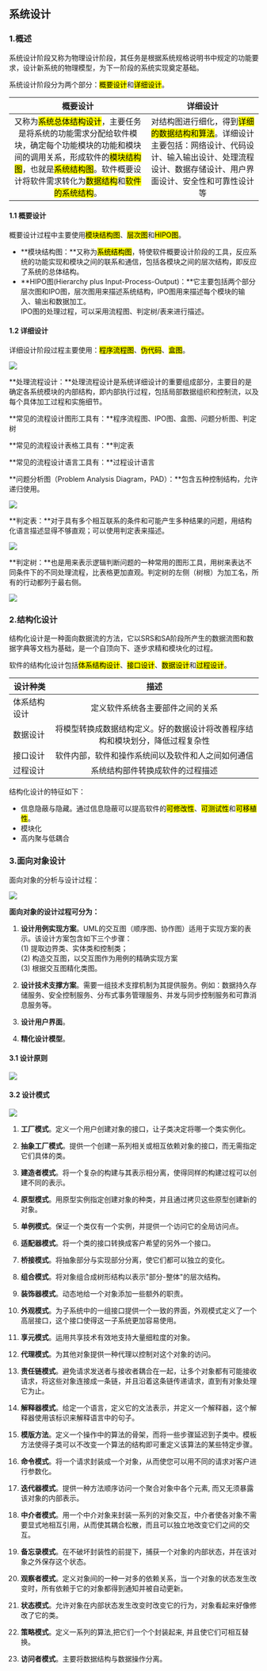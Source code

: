 ## 系统设计

### 1.概述
系统设计阶段又称为物理设计阶段，其任务是根据系统规格说明书中规定的功能要求，设计新系统的物理模型，为下一阶段的系统实现奠定基础。<br/>

系统设计阶段分为两个部分：<mark>概要设计</mark>和<mark>详细设计</mark>。

|概要设计|详细设计|
|:---:|:---:|
|又称为<mark>系统总体结构设计</mark>，主要任务是将系统的功能需求分配给软件模块，确定每个功能模块的功能和模块间的调用关系，形成软件的<mark>模块结构图</mark>，也就是<mark>系统结构图</mark>。软件概要设计将软件需求转化为<mark>数据结构</mark>和<mark>软件的系统结构</mark>。|对结构图进行细化，得到<mark>详细的数据结构和算法</mark>。详细设计主要包括：网络设计、代码设计、输入输出设计、处理流程设计、数据存储设计、用户界面设计、安全性和可靠性设计等|

#### 1.1 概要设计
概要设计过程中主要使用<mark>模块结构图</mark>、<mark>层次图</mark>和<mark>HIPO图</mark>。
* **模块结构图：**又称为<mark>系统结构图</mark>，特使软件概要设计阶段的工具，反应系统的功能实现和模块之间的联系和通信，包括各模块之间的层次结构，即反应了系统的总体结构。
* **HIPO图(Hierarchy plus Input-Process-Output)：**它主要包括两个部分层次图和IPO图，层次图用来描述系统结构，IPO图用来描述每个模块的输入、输出和数据加工。<br/>IPO图的处理过程，可以采用流程图、判定树/表来进行描述。

#### 1.2 详细设计
详细设计阶段过程主要使用：<mark>程序流程图</mark>、<mark>伪代码</mark>、<mark>盒图</mark>。

<img src="/assets/imgs/architect/software/design/详细设计过程用图.png">

**处理流程设计：**处理流程设计是系统详细设计的重要组成部分，主要目的是确定各系统模块的内部结构，即内部执行过程，包括局部数据组织和控制流，以及每个具体加工过程和实施细节。

**常见的流程设计图形工具有：**程序流程图、IPO图、盒图、问题分析图、判定树

**常见的流程设计表格工具有：**判定表

**常见的流程设计语言工具有：**过程设计语言

**问题分析图（Problem Analysis Diagram，PAD）：**包含五种控制结构，允许递归使用。

<img src="/assets/imgs/architect/software/design/问题分析图.png">

**判定表：**对于具有多个相互联系的条件和可能产生多种结果的问题，用结构化语言描述显得不够直观；可以使用判定表来描述。

<img src="/assets/imgs/architect/software/design/判定表.png">

**判定树：**也是用来表示逻辑判断问题的一种常用的图形工具，用树来表达不同条件下的不同处理流程，比表格更加直观。判定树的左侧（树根）为加工名，所有的行动都列于最右侧。

<img src="/assets/imgs/architect/software/design/判定树.png">

### 2.结构化设计
结构化设计是一种面向数据流的方法，它以SRS和SA阶段所产生的数据流图和数据字典等文档为基础，是一个自顶向下、逐步求精和模块化的过程。

软件的结构化设计包括<mark>体系结构设计</mark>、<mark>接口设计</mark>、<mark>数据设计</mark>和<mark>过程设计</mark>。

|设计种类|描述|
|-|:-:|
|体系结构设计|定义软件系统各主要部件之间的关系|
|数据设计|将模型转换成数据结构定义。好的数据设计将改善程序结构和模块划分，降低过程复杂性|
|接口设计|软件内部，软件和操作系统间以及软件和人之间如何通信|
|过程设计|系统结构部件转换成软件的过程描述|

结构化设计的特征如下：
* 信息隐蔽与隐藏。通过信息隐蔽可以提高软件的<mark>可修改性</mark>、<mark>可测试性</mark>和<mark>可移植性</mark>。
* 模块化
* 高内聚与低耦合

### 3.面向对象设计

面向对象的分析与设计过程：

<img src="/assets/imgs/architect/software/design/面向对象的分析与设计过程.png">

**面向对象的设计过程可分为：**
1. **设计用例实现方案**。UML的交互图（顺序图、协作图）适用于实现方案的表示。该设计方案包含如下三个步骤：<br/>(1) 提取边界类、实体类和控制类；<br/>(2) 构造交互图，以交互图作为用例的精确实现方案<br/>(3) 根据交互图精化类图。

2. **设计技术支撑方案**。需要一组技术支撑机制为其提供服务。例如：数据持久存储服务、安全控制服务、分布式事务管理服务、并发与同步控制服务和可靠消息服务等。

3. **设计用户界面**。

4. **精化设计模型**。

#### 3.1 设计原则

<img src="/assets/imgs/architect/software/design/设计原则.png">

#### 3.2 设计模式

<img src="/assets/imgs/architect/software/design/设计模式.png">

1. **工厂模式**。定义一个用户创建对象的接口，让子类决定将哪一个类实例化。

2. **抽象工厂模式**。提供一个创建一系列相关或相互依赖对象的接口，而无需指定它们具体的类。

3. **建造者模式**。将一个复杂的构建与其表示相分离，使得同样的构建过程可以创建不同的表示。

4. **原型模式**。用原型实例指定创建对象的种类，并且通过拷贝这些原型创建新的对象。

5. **单例模式**。保证一个类仅有一个实例，并提供一个访问它的全局访问点。

6. **适配器模式**。将一个类的接口转换成客户希望的另外一个接口。

7. **桥接模式**。将抽象部分与实现部分分离，使它们都可以独立的变化。

8. **组合模式**。将对象组合成树形结构以表示"部分-整体"的层次结构。

9. **装饰器模式**。动态地给一个对象添加一些额外的职责。

10. **外观模式**。为子系统中的一组接口提供一个一致的界面，外观模式定义了一个高层接口，这个接口使得这一子系统更加容易使用。

11. **享元模式**。运用共享技术有效地支持大量细粒度的对象。

12. **代理模式**。为其他对象提供一种代理以控制对这个对象的访问。

13. **责任链模式**。避免请求发送者与接收者耦合在一起，让多个对象都有可能接收请求，将这些对象连接成一条链，并且沿着这条链传递请求，直到有对象处理它为止。

14. **解释器模式**。给定一个语言，定义它的文法表示，并定义一个解释器，这个解释器使用该标识来解释语言中的句子。

15. **模版方法**。定义一个操作中的算法的骨架，而将一些步骤延迟到子类中。模板方法使得子类可以不改变一个算法的结构即可重定义该算法的某些特定步骤。

16. **命令模式**。将一个请求封装成一个对象，从而使您可以用不同的请求对客户进行参数化。

17. **迭代器模式**。提供一种方法顺序访问一个聚合对象中各个元素, 而又无须暴露该对象的内部表示。

18. **中介者模式**。用一个中介对象来封装一系列的对象交互，中介者使各对象不需要显式地相互引用，从而使其耦合松散，而且可以独立地改变它们之间的交互。

19. **备忘录模式**。在不破坏封装性的前提下，捕获一个对象的内部状态，并在该对象之外保存这个状态。

20. **观察者模式**。定义对象间的一种一对多的依赖关系，当一个对象的状态发生改变时，所有依赖于它的对象都得到通知并被自动更新。

21. **状态模式**。允许对象在内部状态发生改变时改变它的行为，对象看起来好像修改了它的类。

22. **策略模式**。定义一系列的算法,把它们一个个封装起来, 并且使它们可相互替换。

23. **访问者模式**。主要将数据结构与数据操作分离。


